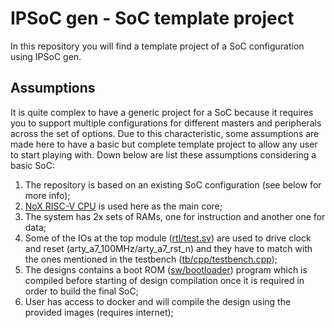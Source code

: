 # IPSoC gen - SoC template project

In this repository you will find a template project of a SoC configuration using IPSoC gen.

## Assumptions

It is quite complex to have a generic project for a SoC because it requires you to support multiple configurations for different masters and peripherals across the set of options. Due to this characteristic, some assumptions are made here to have a basic but complete template project to allow any user to start playing with. Down below are list these assumptions considering a basic SoC:

1. The repository is based on an existing SoC configuration (see below for more info);
2. [NoX RISC-V CPU](https://github.com/aignacio/nox) is used here as the main core;
3. The system has 2x sets of RAMs, one for instruction and another one for data;
4. Some of the IOs at the top module ([rtl/test.sv](rtl/test.sv)) are used to drive clock and reset (arty_a7_100MHz/arty_a7_rst_n) and they have to match with the ones mentioned in the testbench ([tb/cpp/testbench.cpp](tb/cpp/testbench.cpp));
5. The designs contains a boot ROM ([sw/bootloader](sw/bootloader)) program which is compiled before starting of design compilation once it is required in order to build the final SoC;
6. User has access to docker and will compile the design using the provided images (requires internet);

